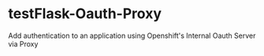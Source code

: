 # testFlask-Oauth-Proxy
Add authentication to an application using Openshift's Internal Oauth Server via Proxy
